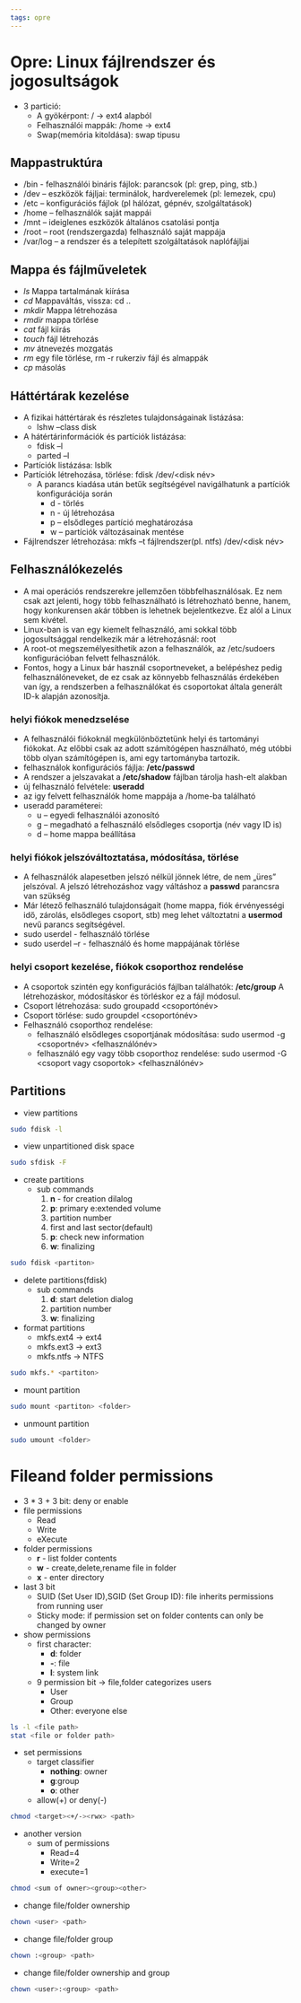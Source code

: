 ```yaml
---
tags: opre
---
```

# Opre: Linux fájlrendszer és jogosultságok

- 3 partició: 
	- A gyökérpont: / -> ext4 alapból
	- Felhasználói mappák: /home -> ext4
	- Swap(memória kitoldása): swap tipusu

## Mappastruktúra
- /bin - felhasználói bináris fájlok: parancsok (pl: grep, ping, stb.) 
- /dev – eszközök fájljai: terminálok, hardverelemek (pl: lemezek, cpu) 
- /etc – konfigurációs fájlok (pl hálózat, gépnév, szolgáltatások) 
- /home – felhasználók saját mappái 
- /mnt – ideiglenes eszközök általános csatolási pontja
- /root – root (rendszergazda) felhasználó saját mappája 
- /var/log – a rendszer és a telepített szolgáltatások naplófájljai

## Mappa és fájlműveletek
- *ls* Mappa tartalmának kiírása
- *cd* Mappaváltás, vissza: cd ..
- *mkdir* Mappa létrehozása
- *rmdir* mappa törlése
- *cat* fájl kiirás
- *touch* fájl létrehozás 
- *mv* átnevezés mozgatás
- *rm* egy file törlése, rm -r rukerziv fájl és almappák
- *cp* másolás

## Háttértárak kezelése
- A fizikai háttértárak és részletes tulajdonságainak listázása: 
	- lshw –class disk
 - A hátértárinformációk és partíciók listázása:
	 - fdisk –l
	 - parted –l
- Partíciók listázása: lsblk
- Partíciók létrehozása, törlése: fdisk /dev/<disk név>
	- A parancs kiadása után betűk segítségével navigálhatunk a partíciók konfigurációja során
		- d - törlés
		- n - új létrehozása
		- p – elsődleges partíció meghatározása
		- w – partíciók változásainak mentése
- Fájlrendszer létrehozása: mkfs –t fájlrendszer(pl. ntfs) /dev/<disk név>

## Felhasználókezelés
- A mai operációs rendszerekre jellemzően többfelhasználósak. Ez nem csak azt jelenti, hogy több felhasználható is létrehozható benne, hanem, hogy konkurensen akár többen is lehetnek bejelentkezve. Ez alól a Linux sem kivétel.
- Linux-ban is van egy kiemelt felhasználó, ami sokkal több jogosultsággal rendelkezik már a létrehozásnál: root
- A root-ot megszemélyesíthetik azon a felhasználók, az /etc/sudoers konfigurációban felvett felhasználók.
- Fontos, hogy a Linux bár használ csoportneveket, a belépéshez pedig felhasználóneveket, de ez csak az könnyebb felhasználás érdekében van így, a rendszerben a felhasználókat és csoportokat általa generált ID-k alapján azonosítja.
### helyi fiókok menedzselése 
- A felhasználói fiókoknál megkülönböztetünk helyi és tartományi fiókokat. Az előbbi csak az adott számítógépen használható, még utóbbi több olyan számítógépen is, ami egy tartományba tartozik.
- felhasználok konfigurációs fájlja: **/etc/passwd**
- A rendszer a jelszavakat a **/etc/shadow** fájlban tárolja hash-elt alakban
- új felhasználó felvétele: **useradd**
- az igy felvett felhasználók home mappája a /home-ba található
- useradd paraméterei:
	- u – egyedi felhasználói azonosító
	- g – megadható a felhasználó elsődleges csoportja (név vagy ID is)
	- d – home mappa beállítása
### helyi fiókok jelszóváltoztatása, módosítása, törlése
- A felhasználók alapesetben jelszó nélkül jönnek létre, de nem „üres” jelszóval. A jelszó létrehozáshoz vagy váltáshoz a **passwd** parancsra van szükség
- Már létező felhasználó tulajdonságait (home mappa, fiók érvényességi idő, zárolás, elsődleges csoport, stb) meg lehet változtatni a **usermod** nevű parancs segítségével.
- sudo userdel  - felhasználó törlése
- sudo userdel –r  - felhasználó és home mappájának törlése
### helyi csoport kezelése, fiókok csoporthoz rendelése
- A csoportok szintén egy konfigurációs fájlban találhatók: **/etc/group** A létrehozáskor, módosításkor és törléskor ez a fájl módosul.
-  Csoport létrehozása: sudo groupadd <csoportónév>
-  Csoport törlése: sudo groupdel <csoportónév>
-  Felhasználó csoporthoz rendelése: 
	-  felhasználó elsődleges csoportjának módosítása: sudo usermod -g <csoportnév> <felhasználónév>
	-  felhasználó egy vagy több csoporthoz rendelése: sudo usermod -G <csoport vagy csoportok\> <felhasználónév>
## Partitions 
- view partitions
```bash 
sudo fdisk -l
```
- view unpartitioned disk space
```bash 
sudo sfdisk -F
```
- create partitions
	- sub commands
		1. **n** - for creation dilalog
		2. **p**: primary e:extended volume
		3. partition number
		4. first and last sector(default)
		5. **p**: check new information
		6. **w**: finalizing
```bash 
sudo fdisk <partiton> 
```
- delete partitions(fdisk)
	- sub commands
		1. **d**: start deletion dialog
		2. partition number
		3. **w**: finalizing
- format partitions 
	- mkfs.ext4 -> ext4
	- mkfs.ext3 → ext3 
	- mkfs.ntfs → NTFS
```bash 
sudo mkfs.* <partiton> 
```
- mount partition
```bash 
sudo mount <partiton> <folder>
```
- unmount partition
```bash 
sudo umount <folder>
```
# Fileand folder permissions
- 3 * 3 + 3 bit: deny or enable
- file permissions
	- Read
	- Write
	- eXecute
- folder permissions
	- **r** - list folder contents
	- **w**  - create,delete,rename file in folder
	- **x** - enter directory
- last 3 bit
	- SUID (Set User ID),SGID (Set Group ID): file inherits permissions from running user
	- Sticky mode: if permission set on folder contents can only be changed by owner
- show permissions
	- first character: 
		- **d**: folder
		- **-**: file
		- **l**: system link
	- 9 permission bit -> file,folder categorizes users
		- User
		- Group
		- Other: everyone else
```bash 
ls -l <file path>
stat <file or folder path>
```
- set permissions
	- target classifier
		- **nothing**: owner
		- **g**:group
		- **o**: other
	- allow(+) or deny(-)
```bash 
chmod <target><+/-><rwx> <path>
 ```
 - another version
	 - sum of permissions
		 - Read=4
		 - Write=2
		 - execute=1
```bash 
chmod <sum of owner><group><other>
 ```
 - change file/folder ownership
 ```bash 
chown <user> <path>
 ```
  - change file/folder group
 ```bash 
chown :<group> <path>
 ```
 - change file/folder ownership and group
  ```bash 
chown <user>:<group> <path>
 ```